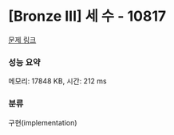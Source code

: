 # [Bronze III] 세 수 - 10817 

[문제 링크](https://www.acmicpc.net/problem/10817) 

### 성능 요약

메모리: 17848 KB, 시간: 212 ms

### 분류

구현(implementation)

